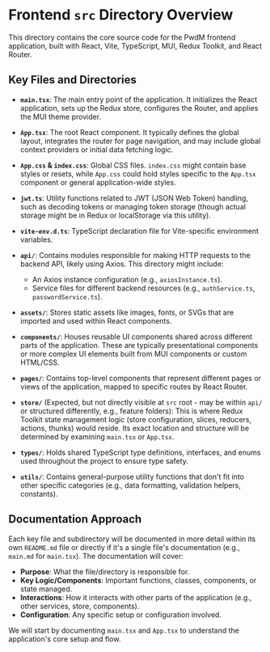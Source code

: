 # Frontend `src` Directory Overview

This directory contains the core source code for the PwdM frontend application, built with React, Vite, TypeScript, MUI, Redux Toolkit, and React Router.

## Key Files and Directories

-   **`main.tsx`**: The main entry point of the application. It initializes the React application, sets up the Redux store, configures the Router, and applies the MUI theme provider.
-   **`App.tsx`**: The root React component. It typically defines the global layout, integrates the router for page navigation, and may include global context providers or initial data fetching logic.
-   **`App.css` & `index.css`**: Global CSS files. `index.css` might contain base styles or resets, while `App.css` could hold styles specific to the `App.tsx` component or general application-wide styles.
-   **`jwt.ts`**: Utility functions related to JWT (JSON Web Token) handling, such as decoding tokens or managing token storage (though actual storage might be in Redux or localStorage via this utility).
-   **`vite-env.d.ts`**: TypeScript declaration file for Vite-specific environment variables.

-   **`api/`**: Contains modules responsible for making HTTP requests to the backend API, likely using Axios. This directory might include:
    -   An Axios instance configuration (e.g., `axiosInstance.ts`).
    -   Service files for different backend resources (e.g., `authService.ts`, `passwordService.ts`).
-   **`assets/`**: Stores static assets like images, fonts, or SVGs that are imported and used within React components.
-   **`components/`**: Houses reusable UI components shared across different parts of the application. These are typically presentational components or more complex UI elements built from MUI components or custom HTML/CSS.
-   **`pages/`**: Contains top-level components that represent different pages or views of the application, mapped to specific routes by React Router.
-   **`store/`** (Expected, but not directly visible at `src` root - may be within `api/` or structured differently, e.g., feature folders): This is where Redux Toolkit state management logic (store configuration, slices, reducers, actions, thunks) would reside. Its exact location and structure will be determined by examining `main.tsx` or `App.tsx`.
-   **`types/`**: Holds shared TypeScript type definitions, interfaces, and enums used throughout the project to ensure type safety.
-   **`utils/`**: Contains general-purpose utility functions that don't fit into other specific categories (e.g., data formatting, validation helpers, constants).

## Documentation Approach

Each key file and subdirectory will be documented in more detail within its own `README.md` file or directly if it's a single file's documentation (e.g., `main.md` for `main.tsx`). The documentation will cover:

-   **Purpose**: What the file/directory is responsible for.
-   **Key Logic/Components**: Important functions, classes, components, or state managed.
-   **Interactions**: How it interacts with other parts of the application (e.g., other services, store, components).
-   **Configuration**: Any specific setup or configuration involved.

We will start by documenting `main.tsx` and `App.tsx` to understand the application's core setup and flow.
